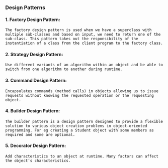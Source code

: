 ### Design Patterns <br> 
#### 1. Factory Design Pattern: <br> 

`The factory design pattern is used when we have a superclass with multiple sub-classes and based on input, we need to return one of the sub-class. This pattern takes out the responsibility of the instantiation of a class from the client program to the factory class.` <br> 

#### 2. Strategy Design Pattern: <br> 

`Use different variants of an algorithm within an object and be able to switch from one algorithm to another during runtime.` <br> 

#### 3. Command Design Pattern: <br> 

`Encapsulates commands (method calls) in objects allowing us to issue requests without knowing the requested operation or the requesting object.`

#### 4. Builder Design Pattern: <br> 

`The builder pattern is a design pattern designed to provide a flexible solution to various object creation problems in object-oriented programming. For eg creating a Student object with some members as required and some are optional.`

#### 5. Decorator Design Pattern: <br> 

`Add characteristics to an object at runtime. Many factors can affect the object’s characteristics.
`

